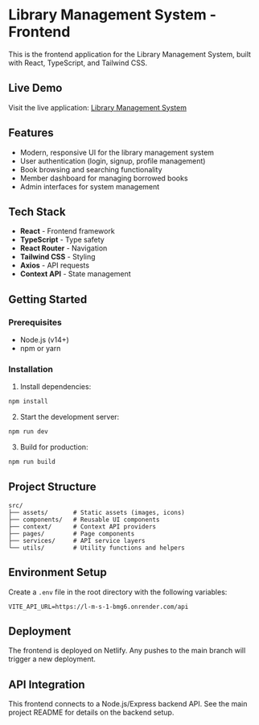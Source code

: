 # Library Management System - Frontend

This is the frontend application for the Library Management System, built with React, TypeScript, and Tailwind CSS.

## Live Demo
Visit the live application: [Library Management System](https://lib-mang-system.netlify.app/)

## Features
- Modern, responsive UI for the library management system
- User authentication (login, signup, profile management)
- Book browsing and searching functionality
- Member dashboard for managing borrowed books
- Admin interfaces for system management

## Tech Stack
- **React** - Frontend framework
- **TypeScript** - Type safety
- **React Router** - Navigation
- **Tailwind CSS** - Styling
- **Axios** - API requests
- **Context API** - State management

## Getting Started

### Prerequisites
- Node.js (v14+)
- npm or yarn

### Installation

1. Install dependencies:
```bash
npm install
```

2. Start the development server:
```bash
npm run dev
```

3. Build for production:
```bash
npm run build
```

## Project Structure
```
src/
├── assets/       # Static assets (images, icons)
├── components/   # Reusable UI components
├── context/      # Context API providers
├── pages/        # Page components
├── services/     # API service layers
└── utils/        # Utility functions and helpers
```

## Environment Setup
Create a `.env` file in the root directory with the following variables:
```
VITE_API_URL=https://l-m-s-1-bmg6.onrender.com/api
```

## Deployment
The frontend is deployed on Netlify. Any pushes to the main branch will trigger a new deployment.

## API Integration
This frontend connects to a Node.js/Express backend API. See the main project README for details on the backend setup.
